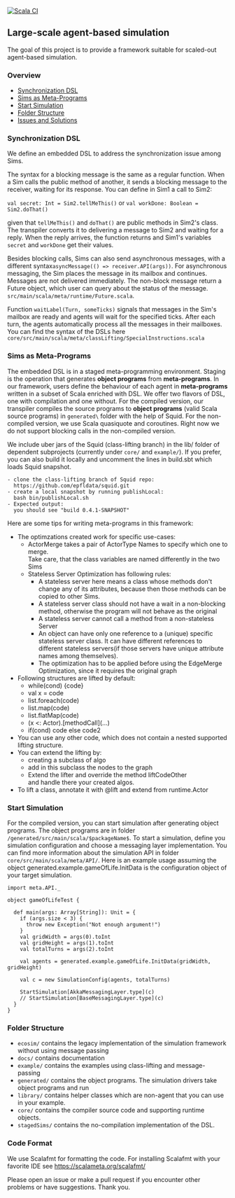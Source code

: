 [![Scala CI](https://github.com/ZiluTian/economic_simulations/actions/workflows/scala.yml/badge.svg?branch=latest)](https://github.com/ZiluTian/economic_simulations/actions/workflows/scala.yml)

## Large-scale agent-based simulation 

The goal of this project is to provide a framework suitable for scaled-out agent-based simulation. 

### Overview 
- [Synchronization DSL](#DSL)
- [Sims as Meta-Programs](#Meta-programs)
- [Start Simulation](#Simulation)
- [Folder Structure](#Folder)
- [Issues and Solutions](docs/Issues.md)

### <a name="DSL"></a> Synchronization DSL

We define an embedded DSL to address the synchronization issue among Sims. 

The syntax for a blocking message is the same as a regular function. When a Sim calls the public method of another, it sends a blocking message to the receiver, waiting for its response. You can define in Sim1 a call to Sim2:  

```val secret: Int = Sim2.tellMeThis()``` or ```val workDone: Boolean = Sim2.doThat()``` 

given that `tellMeThis()` and `doThat()` are public methods in Sim2's class. The transpiler converts it to delivering a message to Sim2 and waiting for a reply. When the reply arrives, the function returns and Sim1's variables ```secret``` and ```workDone```  get their values. 

Besides blocking calls, Sims can also send asynchronous messages, with a different syntax```asyncMessage(() => receiver.API(args))```. For asynchronous messaging, the Sim places the message in its mailbox and continues. Messages are not delivered immediately. The non-block message return a Future object, which user can query about the status of the message. `src/main/scala/meta/runtime/Future.scala`.

Function ```waitLabel(Turn, someTicks)``` signals that messages in the Sim's mailbox are ready and agents will wait for the specified ticks. After each turn, the agents automatically process all the messages in their mailboxes. You can find the syntax of the DSLs here ```core/src/main/scala/meta/classLifting/SpecialInstructions.scala```

### <a name="Meta-Programs"></a> Sims as Meta-Programs
The embedded DSL is in a staged meta-programming environment. Staging is the operation that generates **object programs** from **meta-programs**. In our framework, users define the behaviour of each agent in **meta-programs** written in a subset of Scala enriched with DSL. We offer two flavors of DSL, one with compilation and one without. For the compiled version, our transpiler compiles the source programs to **object programs** (valid Scala source programs) in `generated\` folder with the help of Squid. For the non-compiled version, we use Scala quasiquote and coroutines. Right now we do not support blocking calls in the non-compiled version.
 
We include uber jars of the Squid (class-lifting branch) in the lib/ folder of dependent subprojects (currently under `core/` and `example/`). If you prefer, you can also build it locally and uncomment the lines in build.sbt which loads Squid snapshot. 

```
- clone the class-lifting branch of Squid repo: 
  https://github.com/epfldata/squid.git
- create a local snapshot by running publishLocal: 
  bash bin/publishLocal.sh
- Expected output: 
  you should see "build 0.4.1-SNAPSHOT"
```
   
   Here are some tips for writing meta-programs in this framework: 
* The optimzations created work for specific use-cases:
  * ActorMerge takes a pair of ActorType Names to specify which one to merge.  
  Take care, that the class variables are named differently in the two Sims
  * Stateless Server Optimization has following rules:
    * A stateless server here means a class whose methods don't change any of its attributes, because then those methods can be copied to other Sims.
    * A stateless server class should not have a wait in a non-blocking method, otherwise the program will not behave as the original
    * A stateless server cannot call a method from a non-stateless Server
    * An object can have only one reference to a (unique) specific stateless server class.
    It can have different references to different stateless servers(if those servers have unique attribute names among themselves).
    * The optimization has to be applied before using the EdgeMerge Optimization, since it requires the original graph
* Following structures are lifted by default: 
  * while(cond) {code}
  * val x = code
  * list.foreach(code)
  * list.map(code)
  * list.flatMap(code)
  * (x <: Actor).\[methodCall\](...)
  * if(cond) code else code2
* You can use any other code, which does not contain a nested supported lifting structure.   
* You can extend the lifting by:
  * creating a subclass of algo
  * add in this subclass the nodes to the graph
  * Extend the lifter and override the method liftCodeOther  
  and handle there your created algos.
* To lift a class, annotate it with @lift and extend from runtime.Actor


### <a name="Simulation"></a> Start Simulation 
For the compiled version, you can start simulation after generating object programs. The object programs are in folder `/generated/src/main/scala/$packageName$`. To start a simulation, define you simulation configuration and choose a messaging layer implementation. You can find more information about the simulation API in folder `core/src/main/scala/meta/API/`. Here is an example usage assuming the object generated.example.gameOfLife.InitData is the configuration object of your target simulation.

```
import meta.API._

object gameOfLifeTest {

  def main(args: Array[String]): Unit = {
    if (args.size < 3) {
      throw new Exception("Not enough argument!")
    }
    val gridWidth = args(0).toInt
    val gridHeight = args(1).toInt
    val totalTurns = args(2).toInt

    val agents = generated.example.gameOfLife.InitData(gridWidth, gridHeight)

    val c = new SimulationConfig(agents, totalTurns)

    StartSimulation[AkkaMessagingLayer.type](c)
    // StartSimulation[BaseMessagingLayer.type](c)
  }
}
```

### <a name="Folder"></a> Folder Structure 
- `ecosim/` contains the legacy implementation of the simulation framework without using message passing 
- `docs/` contains documentation
- `example/` contains the examples using class-lifting and message-passing 
- `generated/` contains the object programs. The simulation drivers take object programs and run 
- `library/` contains helper classes which are non-agent that you can use in your example. 
- `core/` contains the compiler source code and supporting runtime objects. 
- `stagedSims/` contains the no-compilation implementation of the DSL. 
 
### Code Format
We use Scalafmt for formatting the code.
For installing Scalafmt with your favorite IDE see https://scalameta.org/scalafmt/
 
Please open an issue or make a pull request if you encounter other problems or have suggestions. Thank you.  
